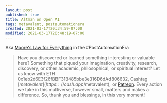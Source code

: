 ```yaml
---
layout: post
published: true
title: Altman on Open AI
tags: metavalent, postautomationera
created: 2021-03-17T20:34:59-07:00
modified: 2021-03-17T20:48:19-07:00
---
```


Aka [Moore's Law for Everything](https://moores.samaltman.com/) in the #PostAutomationEra

> Have you discovered or learned something interesting or valuable here? Something that piqued your imagination, creativity, research, discovery, or other academic, philosophical, or spiritual interest? Let us know with ETH 0x1eb2d6E3f26fBBF31B485bbe3e316D6dAd806632, Cashtag [$metavalent](https://cash.app/$metavalent), or [Patreon](https://patreon.com/metavalent). Every action we take in this multiverse, however small, matters and makes a difference. So, thank you and blessings, in this very moment!
